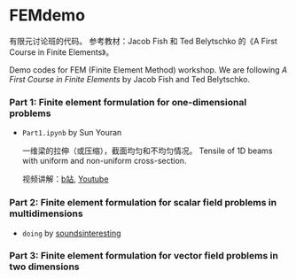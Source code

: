 # FEMdemo

有限元讨论班的代码。
参考教材：Jacob Fish 和 Ted Belytschko 的《A First Course in Finite Elements》。

Demo codes for FEM (Finite Element Method) workshop.
We are following *A First Course in Finite Elements* by Jacob Fish and Ted Belytschko.

### Part 1: Finite element formulation for one-dimensional problems

* `Part1.ipynb` by Sun Youran

    一维梁的拉伸（或压缩），截面均匀和不均匀情况。
    Tensile of 1D beams with uniform and non-uniform cross-section.
    
    视频讲解：[b站](https://www.bilibili.com/video/BV15r4y1v7s5), [Youtube](https://youtu.be/veZwGJd3_Dc)

### Part 2: Finite element formulation for scalar field problems in multidimensions

* `doing` by [soundsinteresting](https://github.com/soundsinteresting)

### Part 3: Finite element formulation for vector field problems in two dimensions
